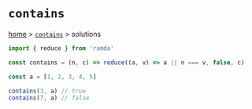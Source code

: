 # `contains`

[home](../README.md) &gt; [`contains`](./README.md) &gt; solutions

```js
import { reduce } from 'ramda'

const contains = (n, c) => reduce((a, v) => a || n === v, false, c)

const a = [1, 2, 3, 4, 5]

contains(3, a) // true
contains(7, a) // false
```
